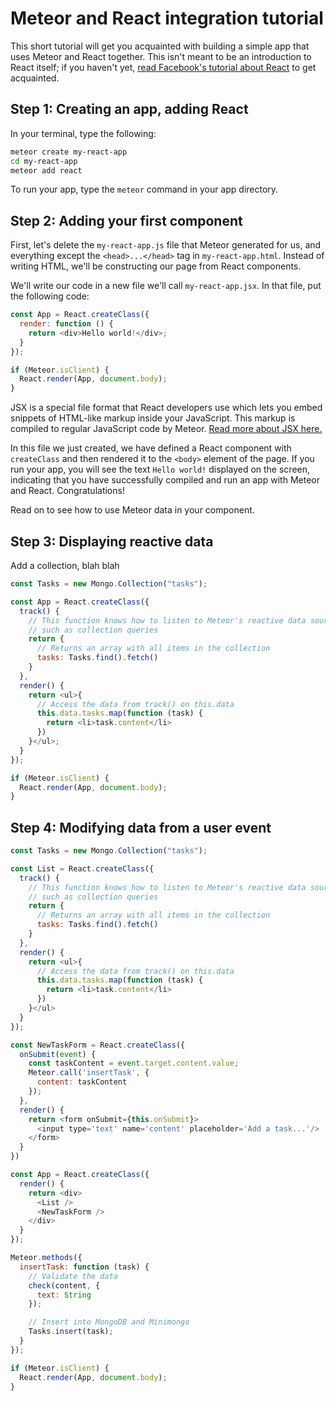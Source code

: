 <h1>Meteor and React integration tutorial</h1>

This short tutorial will get you acquainted with building a simple app that uses Meteor and React together. This isn't meant to be an introduction to React itself; if you haven't yet, [read Facebook's tutorial about React](https://facebook.github.io/react/docs/tutorial.html) to get acquainted.

## Step 1: Creating an app, adding React

In your terminal, type the following:

```sh
meteor create my-react-app
cd my-react-app
meteor add react
```

To run your app, type the `meteor` command in your app directory.

## Step 2: Adding your first component

First, let's delete the `my-react-app.js` file that Meteor generated for us, and everything except the `<head>...</head>` tag in `my-react-app.html`. Instead of writing HTML, we'll be constructing our page from React components.

We'll write our code in a new file we'll call `my-react-app.jsx`. In that file, put the following code:

```js
const App = React.createClass({
  render: function () {
    return <div>Hello world!</div>;
  }
});

if (Meteor.isClient) {
  React.render(App, document.body);
}
```

JSX is a special file format that React developers use which lets you embed snippets of HTML-like markup inside your JavaScript. This markup is compiled to regular JavaScript code by Meteor. [Read more about JSX here.](jsx.md)

In this file we just created, we have defined a React component with `createClass` and then rendered it to the `<body>` element of the page. If you run your app, you will see the text `Hello world!` displayed on the screen, indicating that you have successfully compiled and run an app with Meteor and React. Congratulations!

Read on to see how to use Meteor data in your component.

## Step 3: Displaying reactive data

Add a collection, blah blah

```js
const Tasks = new Mongo.Collection("tasks");

const App = React.createClass({
  track() {
    // This function knows how to listen to Meteor's reactive data sources,
    // such as collection queries
    return {
      // Returns an array with all items in the collection
      tasks: Tasks.find().fetch()
    }
  },
  render() {
    return <ul>{
      // Access the data from track() on this.data
      this.data.tasks.map(function (task) {
        return <li>task.content</li> 
      })
    }</ul>;
  }
});

if (Meteor.isClient) {
  React.render(App, document.body);
}
```

## Step 4: Modifying data from a user event

```js
const Tasks = new Mongo.Collection("tasks");

const List = React.createClass({
  track() {
    // This function knows how to listen to Meteor's reactive data sources,
    // such as collection queries
    return {
      // Returns an array with all items in the collection
      tasks: Tasks.find().fetch()
    }
  },
  render() {
    return <ul>{
      // Access the data from track() on this.data
      this.data.tasks.map(function (task) {
        return <li>task.content</li> 
      })
    }</ul>
  }
});

const NewTaskForm = React.createClass({
  onSubmit(event) {
    const taskContent = event.target.content.value;
    Meteor.call('insertTask', {
      content: taskContent
    });
  },
  render() {
    return <form onSubmit={this.onSubmit}>
      <input type='text' name='content' placeholder='Add a task...'/>
    </form>
  }
})

const App = React.createClass({
  render() {
    return <div>
      <List />
      <NewTaskForm />
    </div>
  }
});

Meteor.methods({
  insertTask: function (task) {
    // Validate the data
    check(content, {
      text: String
    });

    // Insert into MongoDB and Minimongo
    Tasks.insert(task);
  }
});

if (Meteor.isClient) {
  React.render(App, document.body);
}
```

